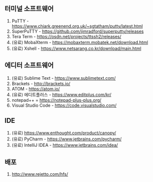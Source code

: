 ## 터미널 소프트웨어  
1) PuTTY - https://www.chiark.greenend.org.uk/~sgtatham/putty/latest.html  
2) SuperPuTTY - https://github.com/jimradford/superputty/releases  
3) Tera Term - https://osdn.net/projects/ttssh2/releases/  
4) (유료) MobaXterm - https://mobaxterm.mobatek.net/download.html  
5) (유료) Xshell - https://www.netsarang.co.kr/download/main.html  
  
## 에디터 소프트웨어  
1) (유료) Sublime Text - https://www.sublimetext.com/  
2) Brackets - http://brackets.io/  
3) ATOM - https://atom.io/  
4) (유료) 에디트플러스 - https://www.editplus.com/kr/  
5) notepad++ = https://notepad-plus-plus.org/  
6) Visual Studio Code - https://code.visualstudio.com/  
  
## IDE  
1) (유료) https://www.enthought.com/product/canopy/  
2) (유료) PyCharm - https://www.jetbrains.com/pycharm/  
2) (유료) IntelliJ IDEA - https://www.jetbrains.com/idea/  
  
## 배포  
1) http://www.rejetto.com/hfs/  
